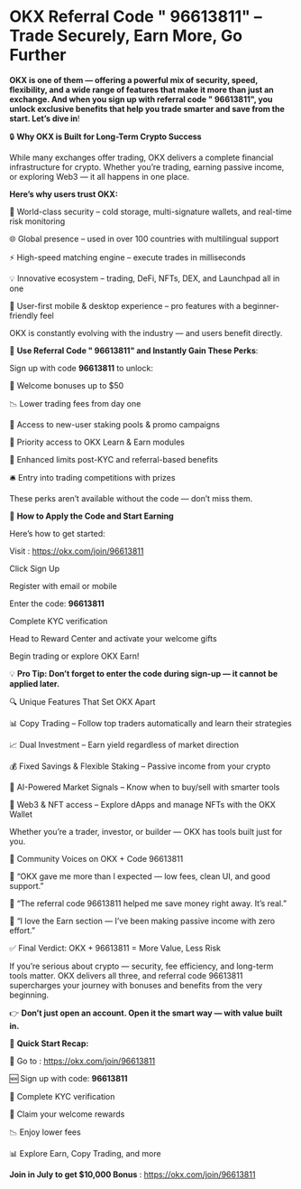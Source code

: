 # OKX Referral Code " 96613811" – Trade Securely, Earn More, Go Further

**OKX is one of them — offering a powerful mix of security, speed, flexibility, and a wide range of features that make it more than just an exchange.  And when you sign up with referral code " 96613811", you unlock exclusive benefits that help you trade smarter and save from the start. Let’s dive in**!

🔒 **Why OKX is Built for Long-Term Crypto Success**

While many exchanges offer trading, OKX delivers a complete financial infrastructure for crypto. Whether you’re trading, earning passive income, or exploring Web3 — it all happens in one place.

**Here’s why users trust OKX:**

🔐 World-class security – cold storage, multi-signature wallets, and real-time risk monitoring

🌐 Global presence – used in over 100 countries with multilingual support

⚡ High-speed matching engine – execute trades in milliseconds

💡 Innovative ecosystem – trading, DeFi, NFTs, DEX, and Launchpad all in one

📱 User-first mobile & desktop experience – pro features with a beginner-friendly feel

OKX is constantly evolving with the industry — and users benefit directly.

🎁 **Use Referral Code " 96613811" and Instantly Gain These Perks**:

Sign up with code **96613811** to unlock:


🎉 Welcome bonuses up to $50

📉 Lower trading fees from day one

🚀 Access to new-user staking pools & promo campaigns

🧠 Priority access to OKX Learn & Earn modules

🔐 Enhanced limits post-KYC and referral-based benefits

🛎️ Entry into trading competitions with prizes

These perks aren’t available without the code — don’t miss them.

📝 **How to Apply the Code and Start Earning**

Here’s how to get started:


Visit  : https://okx.com/join/96613811

Click Sign Up

Register with email or mobile

Enter the code: **96613811**

Complete KYC verification

Head to Reward Center and activate your welcome gifts

Begin trading or explore OKX Earn!

💡 **Pro Tip: Don’t forget to enter the code during sign-up — it cannot be applied later.**

🔍 Unique Features That Set OKX Apart

📊 Copy Trading – Follow top traders automatically and learn their strategies

📈 Dual Investment – Earn yield regardless of market direction

💰 Fixed Savings & Flexible Staking – Passive income from your crypto

📡 AI-Powered Market Signals – Know when to buy/sell with smarter tools

🧩 Web3 & NFT access – Explore dApps and manage NFTs with the OKX Wallet

Whether you’re a trader, investor, or builder — OKX has tools built just for you.

👥 Community Voices on OKX + Code 96613811

💬 “OKX gave me more than I expected — low fees, clean UI, and good support.”

💬 “The referral code 96613811 helped me save money right away. It’s real.”

💬 “I love the Earn section — I’ve been making passive income with zero effort.”


✅ Final Verdict: OKX + 96613811 = More Value, Less Risk

If you’re serious about crypto — security, fee efficiency, and long-term tools matter. OKX delivers all three, and referral code 96613811 supercharges your journey with bonuses and benefits from the very beginning.

👉 **Don’t just open an account. Open it the smart way — with value built in.**

🚀 **Quick Start Recap:**

🔗 Go to  : https://okx.com/join/96613811

🆕 Sign up with code: **96613811**

🧾 Complete KYC verification

🎁 Claim your welcome rewards

📉 Enjoy lower fees

📊 Explore Earn, Copy Trading, and more

 **Join in July to get $10,000 Bonus**  : https://okx.com/join/96613811

